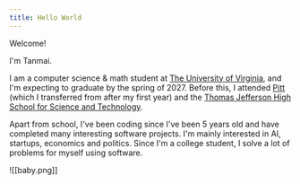 ```yaml
---
title: Hello World
---
```

Welcome!

I'm Tanmai. 

I am a computer science & math student at [The University of Virginia](https://virginia.edu), and I'm expecting to graduate by the spring of 2027. Before this, I attended [Pitt](https://pitt.edu) (which I transferred from after my first year) and the [Thomas Jefferson High School for Science and Technology](https://tjhsst.fcps.edu).

Apart from school, I've been coding since I've been 5 years old and have completed many interesting software projects. I'm mainly interested in AI, startups, economics and politics. Since I'm a college student, I solve a lot of problems for myself using software.

![[baby.png]]